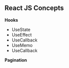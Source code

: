 <h2>React JS Concepts</h2>

<b>Hooks</b>
<ul>
    <li>UseState</li>
    <li>UseEffect</li>
    <li>UseCallback</li>
    <li>UseMemo</li>
    <li>UseCallback</li>
</ul>

<b>Pagination</b>
